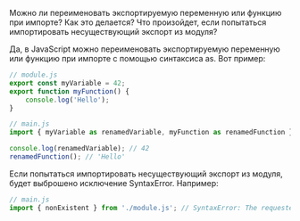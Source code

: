 Можно ли переименовать экспортируемую переменную или функцию при импорте? Как это делается? Что произойдет, если попытаться импортировать несуществующий экспорт из модуля?

Да, в JavaScript можно переименовать экспортируемую переменную или функцию при импорте с помощью синтаксиса as. Вот пример:

```js
// module.js
export const myVariable = 42;
export function myFunction() {
    console.log('Hello');
}
```

```js
// main.js
import { myVariable as renamedVariable, myFunction as renamedFunction } from './module.js';

console.log(renamedVariable); // 42
renamedFunction(); // 'Hello'
```

Если попытаться импортировать несуществующий экспорт из модуля, будет выброшено исключение SyntaxError. Например:

```js
// main.js
import { nonExistent } from './module.js'; // SyntaxError: The requested module '...' does not provide an export named 'nonExistent'
```